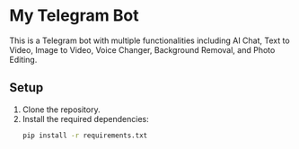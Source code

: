 # My Telegram Bot

This is a Telegram bot with multiple functionalities including AI Chat, Text to Video, Image to Video, Voice Changer, Background Removal, and Photo Editing.

## Setup

1. Clone the repository.
2. Install the required dependencies:
   ```bash
   pip install -r requirements.txt
